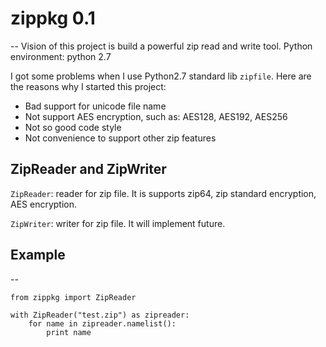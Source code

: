 # zippkg 0.1
--
Vision of this project is build a powerful zip read and write tool. 
Python environment: python 2.7

I got some problems when I use Python2.7 standard lib `zipfile`. Here are the reasons why I started this project:

* Bad support for unicode file name
* Not support AES encryption, such as: AES128, AES192, AES256
* Not so good code style
* Not convenience to support other zip features


## ZipReader and ZipWriter

`ZipReader`: reader for zip file. It is supports zip64, zip standard encryption, AES encryption.

`ZipWriter`: writer for zip file. It will implement future.

## Example
--
```
from zippkg import ZipReader

with ZipReader("test.zip") as zipreader:
    for name in zipreader.namelist():
        print name
```
